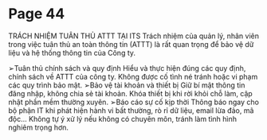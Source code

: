 # Page 44

 TRÁCH NHIỆM TUÂN THỦ ATTT TẠI ITS  Trách nhiệm của quản lý, nhân viên trong việc tuân thủ an toàn thông tin (ATTT) là rất quan trọng để bảo vệ dữ liệu và hệ thống thông tin của Công ty. 

 ➢Tuân thủ chính sách và quy định Hiểu và thực hiện đúng các quy định, chính sách về ATTT của công ty.
Không được cố tình né tránh hoặc vi phạm các quy trình bảo mật.
 ➢Bảo vệ tài khoản và thiết bị Giữ bí mật thông tin đăng nhập, không chia sẻ tài khoản.
Khóa thiết bị khi rời khỏi chỗ làm, cập nhật phần mềm thường xuyên.
 ➢Báo cáo sự cố kịp thời 
 Thông báo ngay cho bộ phận IT khi phát hiện hành vi bất thường, rò rỉ dữ liệu, email lừa đảo, mã độc… Không tự ý xử lý nếu không có chuyên môn, tránh làm tình hình nghiêm trọng hơn.

